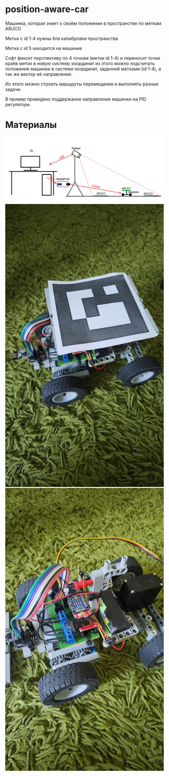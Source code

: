 # position-aware-car
Машинка, которая знает о своём положении в пространстве по меткам ARUCO

Метки с id 1-4 нужны бля калибровки пространства

Метка с id 5 находится на машинке

Софт фиксит перспективу по 4 точкам (метки id 1-4) и переносит точки краёв меток в новую систему координат
из этого можно подсчитать положение машинки в системе координат, заданной метками (id 1-4), а так же вектор
её направления.

Из этого можно строить маршруты перемещения и выполнять разные задачи.

В пример приведено поддержание направления машинки на PID регуляторе.

# Материалы
![alt text](https://github.com/NVcoder24/position-aware-car/blob/main/stuff/scheme1.png)
![alt text](https://github.com/NVcoder24/position-aware-car/blob/main/stuff/photo1.jpg)
![alt text](https://github.com/NVcoder24/position-aware-car/blob/main/stuff/photo2.jpg)
